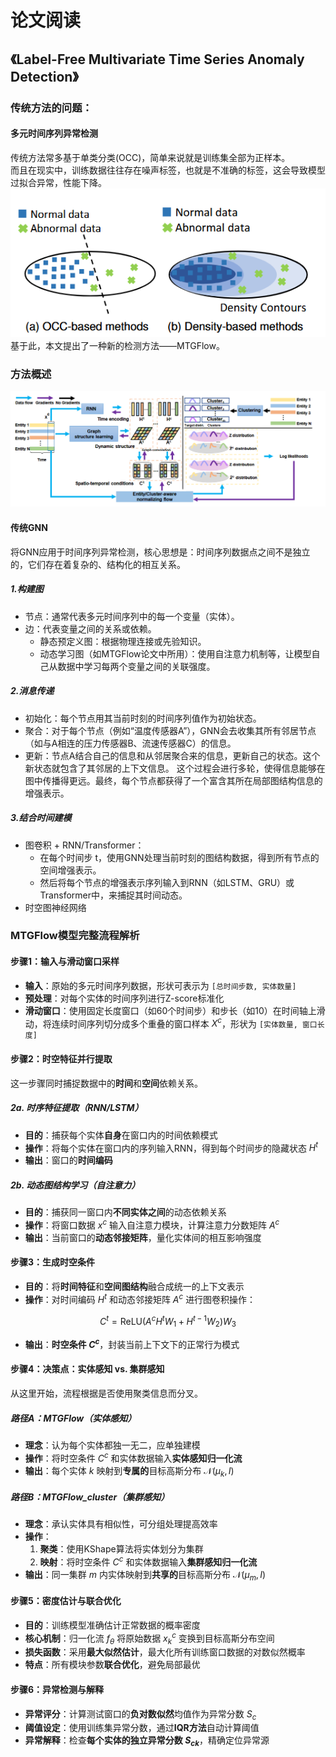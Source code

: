 # 论文阅读 
## 《Label-Free Multivariate Time Series Anomaly Detection》
### 传统方法的问题：
#### 多元时间序列异常检测   
传统方法常多基于单类分类(OCC)，简单来说就是训练集全部为正样本。   
而且在现实中，训练数据往往存在噪声标签，也就是不准确的标签，这会导致模型过拟合异常，性能下降。    
  ![](https://github.com/makabal/paper/blob/main/tupian/%E5%B1%8F%E5%B9%95%E6%88%AA%E5%9B%BE%202025-10-22%20095831.png?raw=true)    
  基于此，本文提出了一种新的检测方法——MTGFlow。    
### 方法概述
![](https://github.com/makabal/paper/blob/main/tupian/%E5%B1%8F%E5%B9%95%E6%88%AA%E5%9B%BE%202025-10-22%20103713.png?raw=true)
#### 传统GNN  
将GNN应用于时间序列异常检测，核心思想是：时间序列数据点之间不是独立的，它们存在着复杂的、结构化的相互关系。    
##### 1.构建图  
- 节点：通常代表多元时间序列中的每一个变量（实体）。
- 边：代表变量之间的关系或依赖。
  - 静态预定义图：根据物理连接或先验知识。
  - 动态学习图（如MTGFlow论文中所用）：使用自注意力机制等，让模型自己从数据中学习每两个变量之间的关联强度。    
##### 2.消息传递
- 初始化：每个节点用其当前时刻的时间序列值作为初始状态。
- 聚合：对于每个节点（例如“温度传感器A”），GNN会去收集其所有邻居节点（如与A相连的压力传感器B、流速传感器C）的信息。
- 更新：节点A结合自己的信息和从邻居聚合来的信息，更新自己的状态。这个新状态就包含了其邻居的上下文信息。
这个过程会进行多轮，使得信息能够在图中传播得更远。最终，每个节点都获得了一个富含其所在局部图结构信息的增强表示。   
##### 3.结合时间建模
- 图卷积 + RNN/Transformer：
  - 在每个时间步 t，使用GNN处理当前时刻的图结构数据，得到所有节点的空间增强表示。
  - 然后将每个节点的增强表示序列输入到RNN（如LSTM、GRU）或Transformer中，来捕捉其时间动态。
- 时空图神经网络
### MTGFlow模型完整流程解析

#### 步骤1：输入与滑动窗口采样

- **输入**：原始的多元时间序列数据，形状可表示为 `[总时间步数, 实体数量]`
- **预处理**：对每个实体的时间序列进行Z-score标准化
- **滑动窗口**：使用固定长度窗口（如60个时间步）和步长（如10）在时间轴上滑动，将连续时间序列切分成多个重叠的窗口样本 $X^c$，形状为 `[实体数量, 窗口长度]`

#### 步骤2：时空特征并行提取

这一步骤同时捕捉数据中的**时间**和**空间**依赖关系。

##### 2a. 时序特征提取（RNN/LSTM）

- **目的**：捕获每个实体**自身**在窗口内的时间依赖模式
- **操作**：将每个实体在窗口内的序列输入RNN，得到每个时间步的隐藏状态 $H^t$
- **输出**：窗口的**时间编码**

##### 2b. 动态图结构学习（自注意力）

- **目的**：捕获同一窗口内**不同实体之间**的动态依赖关系
- **操作**：将窗口数据 $x^c$ 输入自注意力模块，计算注意力分数矩阵 $A^c$
- **输出**：当前窗口的**动态邻接矩阵**，量化实体间的相互影响强度

#### 步骤3：生成时空条件

- **目的**：将**时间特征**和**空间图结构**融合成统一的上下文表示
- **操作**：对时间编码 $H^t$ 和动态邻接矩阵 $A^c$ 进行图卷积操作：

$$C^t = \text{ReLU}(A^c H^t W_1 + H^{t-1} W_2)W_3$$

- **输出**：**时空条件 $C^c$**，封装当前上下文下的正常行为模式

#### 步骤4：决策点：实体感知 vs. 集群感知

从这里开始，流程根据是否使用聚类信息而分叉。

##### 路径A：MTGFlow（实体感知）

- **理念**：认为每个实体都独一无二，应单独建模
- **操作**：将时空条件 $C^c$ 和实体数据输入**实体感知归一化流**
- **输出**：每个实体 $k$ 映射到**专属的**目标高斯分布 $\mathcal{N}(\mu_k, I)$

##### 路径B：MTGFlow_cluster（集群感知）

- **理念**：承认实体具有相似性，可分组处理提高效率
- **操作**：
  1. **聚类**：使用KShape算法将实体划分为集群
  2. **映射**：将时空条件 $C^c$ 和实体数据输入**集群感知归一化流**
- **输出**：同一集群 $m$ 内实体映射到**共享的**目标高斯分布 $\mathcal{N}(\mu_m, I)$

#### 步骤5：密度估计与联合优化

- **目的**：训练模型准确估计正常数据的概率密度
- **核心机制**：归一化流 $f_\theta$ 将原始数据 $x_k^c$ 变换到目标高斯分布空间
- **损失函数**：采用**最大似然估计**，最大化所有训练窗口数据的对数似然概率
- **特点**：所有模块参数**联合优化**，避免局部最优

#### 步骤6：异常检测与解释

- **异常评分**：计算测试窗口的**负对数似然**均值作为异常分数 $S_c$
- **阈值设定**：使用训练集异常分数，通过**IQR方法**自动计算阈值
- **异常解释**：检查**每个实体的独立异常分数 $S_{ck}$**，精确定位异常源

